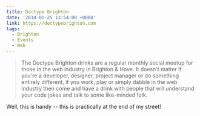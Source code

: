 ```yaml
---
title: Doctype Brighton
date: '2018-01-25 13:54:00 +0000'
link: https://doctypebrighton.com
tags:
  - Brighton
  - Events
  - Web
---
```

> The Doctype Brighton drinks are a regular monthly social meetup for those in the web industry in Brighton & Hove. It doesn't matter if you're a developer, designer, project manager or do something entirely different, if you work, play or simply dabble in the web industry then come and have a drink with people that will understand your code jokes and talk to some like-minded folk.

Well, this is handy -- this is practically at the end of my street!
